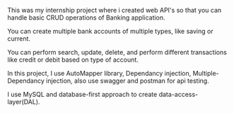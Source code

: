 This was my internship project where i created web API's so that you can handle basic CRUD operations of Banking application. 

You can create multiple bank accounts of multiple types, like saving or current. 

You can perform search, update, delete, and perform different transactions like credit or debit based on type of account. 

In this project, I use AutoMapper library, Dependancy injection, Multiple-Dependancy injection, also use swagger and postman for api testing. 

I use MySQL and database-first approach to create data-access-layer(DAL).
